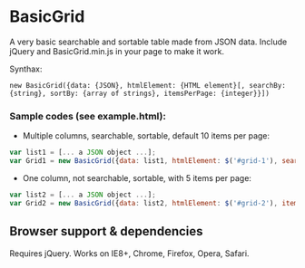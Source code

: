 BasicGrid
=========

A very basic searchable and sortable table made from JSON data. Include jQuery and BasicGrid.min.js in your page to make it work.

Synthax:

~~~
new BasicGrid({data: {JSON}, htmlElement: {HTML element}[, searchBy: {string}, sortBy: {array of strings}, itemsPerPage: {integer}}])
~~~

### Sample codes (see example.html):

- Multiple columns, searchable, sortable, default 10 items per page:

~~~javascript
var list1 = [... a JSON object ...];
var Grid1 = new BasicGrid({data: list1, htmlElement: $('#grid-1'), searchBy: 'name', sortBy: ['name', 'address']});
~~~

- One column, not searchable, sortable, with 5 items per page:

~~~javascript
var list2 = [... a JSON object ...];
var Grid2 = new BasicGrid({data: list2, htmlElement: $('#grid-2'), itemsPerPage: 5});
~~~

Browser support & dependencies
---

Requires jQuery. Works on IE8+, Chrome, Firefox, Opera, Safari.

